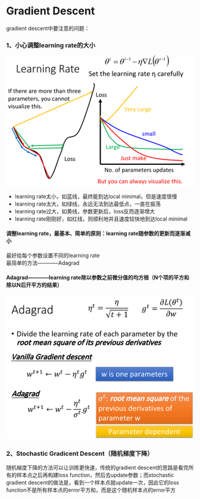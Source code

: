 # Gradient Descent  
gradient descent中要注意的问题：  
### 1、小心调整learning rate的大小  
![image](https://github.com/wangqinshuo/Machine-Learing/blob/main/Pictures/5-Gradient%20Descent/learning%20rate.png)  
* learning rate太小，如蓝线，最终能到达local minimal，但是速度很慢  
* learning rate太大，如绿线，永远无法到达最低点，一直在振荡  
* learning rate过大，如黄线，参数更新后，loss反而逐渐增大
* learning rate刚刚好，如红线，则顺利地并且速度较快地到达local minimal  
#### 调整learning rate，最基本、简单的原则：learning rate随参数的更新而逐渐减小  
最好给每个参数设置不同的learning rate  
最简单的方法————Adagrad  
#### Adagrad————learning rate除以参数之前微分值的均方根（N个项的平方和除以N后开平方的结果）  
![image](https://github.com/wangqinshuo/Machine-Learing/blob/main/Pictures/5-Gradient%20Descent/Adagrad.png)  
### 2、Stochastic Gradicent Descent（随机梯度下降）  
随机梯度下降的方法可以让训练更快速，传统的gradient descent的思路是看完所有的样本点之后再构建loss function，然后去update参数；而stochastic gradient descent的做法是，看到一个样本点就update一次，因此它的loss function不是所有样本点的error平方和，而是这个随机样本点的error平方
